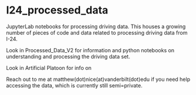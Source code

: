 # I24_processed_data
JupyterLab notebooks for processing driving data. This houses a growing number of pieces of code and data related to processing driving data from I-24.

Look in Processed_Data_V2 for information and python notebooks on understanding and processing the driving data set.

Look in Artificial Platoon for info on 

Reach out to me at matthew(dot)nice(at)vanderbilt(dot)edu if you need help accessing the data, which is currently still semi=private.
